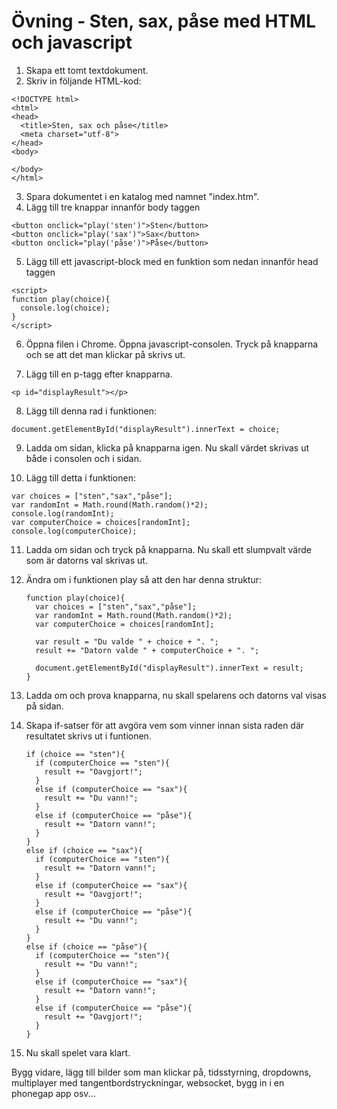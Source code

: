 # Övning - Sten, sax, påse med HTML och javascript

1. Skapa ett tomt textdokument.
2. Skriv in följande HTML-kod:

  ```
  <!DOCTYPE html>
  <html>
  <head>
    <title>Sten, sax och påse</title>
    <meta charset="utf-8">
  </head>
  <body>

  </body>
  </html>
  ```

3. Spara dokumentet i en katalog med namnet "index.htm".
4. Lägg till tre knappar innanför body taggen

  ```
  <button onclick="play('sten')">Sten</button>
  <button onclick="play('sax')">Sax</button>
  <button onclick="play('påse')">Påse</button>
  ```

5. Lägg till ett javascript-block med en funktion som nedan innanför head taggen

  ```
  <script>
  function play(choice){
    console.log(choice);
  }
  </script>
  ```

6. Öppna filen i Chrome. Öppna javascript-consolen. Tryck på knapparna och se att det man klickar på skrivs ut.

7. Lägg till en p-tagg efter knapparna.

  ```
  <p id="displayResult"></p>
  ```

8. Lägg till denna rad i funktionen:

  ```
  document.getElementById("displayResult").innerText = choice;
  ```

9. Ladda om sidan, klicka på knapparna igen. Nu skall värdet skrivas ut både i consolen och i sidan.

10. Lägg till detta i funktionen:

  ```
  var choices = ["sten","sax","påse"];
  var randomInt = Math.round(Math.random()*2);
  console.log(randomInt);
  var computerChoice = choices[randomInt];
  console.log(computerChoice);
  ```

11. Ladda om sidan och tryck på knapparna. Nu skall ett slumpvalt värde som är datorns val skrivas ut.

12. Ändra om i funktionen play så att den har denna struktur:

    ```
    function play(choice){
      var choices = ["sten","sax","påse"];
      var randomInt = Math.round(Math.random()*2);
      var computerChoice = choices[randomInt];

      var result = "Du valde " + choice + ". ";
      result += "Datorn valde " + computerChoice + ". ";

      document.getElementById("displayResult").innerText = result;
    }
    ```

13. Ladda om och prova knapparna, nu skall spelarens och datorns val visas på sidan.

14. Skapa if-satser för att avgöra vem som vinner innan sista raden där resultatet skrivs ut i funtionen.

    ```
    if (choice == "sten"){
      if (computerChoice == "sten"){
        result += "Oavgjort!";
      }
      else if (computerChoice == "sax"){
        result += "Du vann!";
      }
      else if (computerChoice == "påse"){
        result += "Datorn vann!";
      }
    }
    else if (choice == "sax"){
      if (computerChoice == "sten"){
        result += "Datorn vann!";
      }
      else if (computerChoice == "sax"){
        result += "Oavgjort!";
      }
      else if (computerChoice == "påse"){
        result += "Du vann!";
      }
    }
    else if (choice == "påse"){
      if (computerChoice == "sten"){
        result += "Du vann!";
      }
      else if (computerChoice == "sax"){
        result += "Datorn vann!";
      }
      else if (computerChoice == "påse"){
        result += "Oavgjort!";
      }
    }
    ```

15. Nu skall spelet vara klart.

Bygg vidare, lägg till bilder som man klickar på, tidsstyrning, dropdowns, multiplayer med tangentbordstryckningar, websocket, bygg in i en phonegap app osv...
